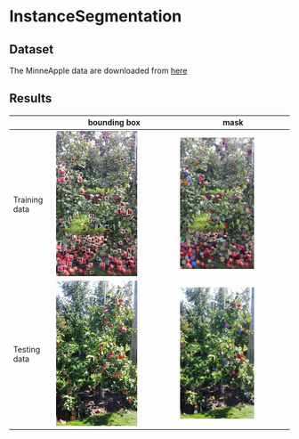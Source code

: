 # InstanceSegmentation

## Dataset
The MinneApple data are downloaded from [here](https://rsn.umn.edu/projects/orchard-monitoring/minneapple#datadownload)

## Results
|               | bounding box |   mask   |
|---------------|--------------|-----|
|Training data  | <img width=70% src="/images/test_bbox.png">| <img width=70% src="/images/test_mask.png">
|Testing data   |<img width=70% src="/images/train_bbox.png">| <img width=70% src="/images/train_mask.png">
